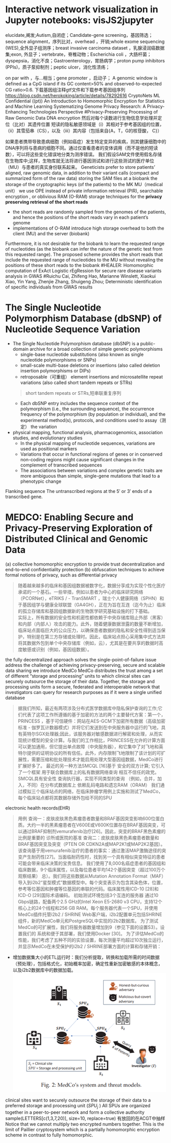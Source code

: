 # Interactive network visualization in Jupyter notebooks: visJS2jupyter
elucidate,阐发;Autism,自闭症；Candidate-gene screening，基因筛选；sequence alignment，序列比对，overhead ，开销;whole exome sequencing (WES),全外显子组测序；breast invasive carcinoma dataset ，乳腺浸润癌数据集;exon, 外显子；vertebrate，脊椎动物；Escherichia coli ，大肠杆菌；dyspepsia，消化不良；Gastroenterology，胃肠病学；proton pump inhibitors (PPIs)，质子泵抑制剂；peptic ulcer，消化性溃疡；

 on par with ，与...相当；gene promoter ，启动子；
 A genomic window is defined as a CpG island if its GC content>50% and observed-to-expected CG ratio>0.6.
下载基因组注释gtf文件和下载参考基因组序列
https://blog.csdn.net/herokoking/article/details/78292616
CryptoNets  ML Confidential
(\(pt\))
An Introduction to Homomorphic Encryption
for Statistics and Machine Learning
Systematizing Genome Privacy Research:
A Privacy-Enhancing Technologies Perspective
#Privacy-Preserving Processing of Raw Genomic Data DNA encryption
然后对每个读数进行生物信息学处理并定位（比对）其遗传位置
短读的隐私敏感领域是（i）其相对于参考基因组的位置，（ii）其雪茄串（CS），以及（iii）其内容（包括来自{A，T，G的核苷酸， C}）

如果患者携带导致患病细胞（例如癌症）发生特定变异的疾病，则其健康细胞中的DNA序列将与患病的细胞不同。通过仅查看患者的变体调用（而不是他的短读数），可以将这些变化错误地分类为测序错误。
我们假设SAM文件使用假名存储在生物库中;这样，生物库就无法将进行基因测试和进行这些测试的医疗单位（MU）与患者的真实身份联系起来。
Geneticists prefer to store patients’ aligned, raw genomic data, in addition to their variant calls (compact and summarized form of the raw data)
storing the SAM files at a biobank
the storage of the cryptographic keys (of the patients) to
the MK
MU（medical unit）
we use OPE instead of private information retrieval (PIR), searchable encryption , or oblivious RAM (O-RAM) storage techniques for the **privacy preserving retrieval of the short reads**
- the short reads are randomly sampled from the genomes of the patients, and hence the positions of the short reads vary in each patient’s genome
-  implementations of O-RAM introduce high storage overhead to both the client (MU) and the server (biobank)

Furthermore, it is not desirable for the biobank to learn the requested range of nucleotides (as the biobank can infer the nature of the genetic test from this requested range).
The proposed scheme provides the short reads that include the requested range of nucleotides to the MU without revealing the positions of these short reads to the biobank
#HEALER: Homomorphic computation of ExAct
Logistic rEgRession for secure rare disease
variants analysis in GWAS
#Ruichu Cai, Zhifeng Hao, Marianne Winslett, Xiaokui Xiao, Yin Yang, Zhenjie Zhang, Shuigeng Zhou; Deterministic identification of specific individuals from GWAS results
# The Single Nucleotide Polymorphism Database (dbSNP) of Nucleotide Sequence Variation

- The Single Nucleotide Polymorphism database (dbSNP) is a public-domain archive for a broad collection of simple genetic polymorphisms
  - single-base nucleotide substitutions (also known as single nucleotide polymorphisms or SNPs)
  -  small-scale multi-base deletions or insertions (also called deletion insertion polymorphisms or DIPs)
  - retroposable（可重组） element insertions and microsatellite repeat variations (also called short tandem repeats or STRs)
  > short tandem repeats or STRs,短串联重复序列
  - Each dbSNP entry includes the sequence context of the polymorphism (i.e., the surrounding sequence), the occurrence frequency of the polymorphism (by population or individual), and the experimental method(s), protocols, and conditions used to assay（测定） the variation
-  physical mapping, functional analysis, pharmacogenomics, association studies, and evolutionary studies  
   - In the physical mapping of nucleotide sequences, variations are used as positional markers
   - Variations that occur in functional regions of genes or in conserved non-coding regions might cause significant changes in the complement of transcribed sequences
   - The associations between variations and complex genetic traits are more ambiguous than simple, single-gene mutations that lead to a phenotypic change

Flanking sequence The untranscribed regions at the 5′ or 3′ ends of a transcribed gene.

# MEDCO: Enabling Secure and Privacy-Preserving Exploration of Distributed Clinical and Genomic Data
(a) collective homomorphic encryption to provide trust decentralization and end-to-end confidentiality protection
(b) obfuscation techniques to achieve formal notions of privacy, such as differential privacy
> 随着越来越多的临床和基因组数据被数字化，数据分享成为实现个性化医疗承诺的一个基石。一些举措，例如以患者为中心的临床研究网络（PCORNet），eTRIKS /  - TranSMART ，瑞士个人健康网络（SPHN）和于基因组学与健康全球联盟（GA4GH），正在为旨在互连（迄今为止）临床的孤立存储库和基因组数据新的生物医学研究基础设施的打下基础。  
实际上，所有数据的安全性和机密性都依赖于中央存储库阻止外部（黑客）和内部（内部人）攻击的能力。此外，随着健康数据泄露的数量不断增加，临床站点面临巨大的公众压力，以确保患者数据的隐私和安全性得到适当保护，特别是在第三方存储或处理时。因此，临床站点担心采用集中式方法并将其数据外包到单个中央存储库（例如，云），尤其是在要共享的数据时高度敏感或识别（例如，基因组数据）。

the fully decentralized approach solves the single-point-of-failure issue
address the challenge of achieving privacy-preserving, secure and scalable data sharing we introduce MedCo
MedCo distributes the trust among a set of different “storage and processing” units to which clinical sites can securely outsource the storage of their data.
Together, the storage and processing units form a secure, federated and interoperable network that investigators can query for research purposes as if it were a single unified database
> 据我们所知，最近有两项涉及分布式医学数据库中隐私保护查询的工作;它们代表了这项工作所遵循的基于加密的方法的两个主要替代方案：第一个，PRINCESS ，基于可信硬件：网站在AES-GCM下加密所有数据（高级加密标准 - 伽罗瓦计数器模式）并将它们发送到在中央服务器中运行的飞地，具有英特尔SGX处理器;因此，该服务器对敏感数据进行解密和处理，从而实现统计模型的安全计算。与我们的工作相比，PRINCESS在允许的计算方面可以更加通用，但它提出单点故障（中央服务器），和它集中了对飞地和英特尔提供的证明协议的所有信任。此外，内存限制飞地限制了该计划的可扩展性，需要压缩和批处理技术才能启用处理大型基因组数据，MedCo进行扩展好多了。
最近的另一种方法SMCQL [16]基于
安全的双方计算; 它引入了一个框架
用于联合数据库上的私有数据网络查询
相互不信任的政党。 SMCQL具有安全性
查询执行器，实现不同类型的查询
（例如，合并，加入，不同）在分布式数据库上
依赖乱码电路和遗忘RAM（ORAM）
我们通过模拟三个临床站点的网络，在临床肿瘤学用例上实施和测试了MedCo，每个临床站点都将其数据存储外包给不同的SPU


electronic health records(EHR)
> 用例
查询一：皮肤皮肤黑色素瘤患者数量和BRAF基因突变影响600位蛋白质。大约一半的黑素瘤患者在V600E或V600K位置存在BRAF基因突变，可以通过BRAF抑制剂vemurafenib治疗[26]。因此，突变的BRAF黑色素瘤的比例是重要的
诊所或医院的基准
查询二：皮肤皮肤黑色素瘤患者数量和BRAF基因突变及突变（PTEN OR CDKN2A或MAP2K1或MAP2K2基因）。该查询基于用vemurafenib治疗的患者的事实：通过激活MAP激酶途径的突变产生耐药性[27]。当面临耐药性时，找到另一个具有相似突变特征的患者可能会带来临床决策的宝贵信息。
我们使用了8,000名癌症患者的基因组和临床数据，9个临床属性，以及每位患者平均142个基因突变（超过100万个观察结果）
总）。我们将这些数据从Mutation Annotation Format（MAF）导入到i2b2“星型模式”数据模型中。每个突变表示为包含其染色体，位置，参考等位基因和肿瘤等位基因的串联的代码。临床属性用ICD-10 [28]和ICD-O [29]国际术语编码。
初始测试环境包括3个互连的服务器
通过10 Gbps链路，配备两个2.5 GHz的Intel Xeon E5-2680 v3 CPU，支持12个核心上的24个线程和256 GB RAM。每个服务器代表一个SPU，并使用MedCo插件托管i2b2 / SHRINE Web客户端，i2b2配置单元包括SHRINE组件，新的MedCo单元和PostgreSQL中实现的i2b2数据库。
为了测试MedCo的可扩展性，我们将服务器数量增加到9（参见下面的设置S3）。设置我们的
系统和便于其部署，我们使用Docker [30]。
为了评估MedCo的性能，我们考虑了五种不同的实验设置，每次测量平均超过10次独立运行，并显示MedCo在未受保护的i2b2 / SHRINE部署方面的计算和存储开销：
- 增加数据集大小的ETL运行时：我们分析提取，转换和加载所需的时间数据（预处理），包括格式化，初始概率加密，确定性重新加密敏感的本体概念，以及i2b2数据库中的数据加载。
![FireShot Capture 002 -  - https___infoscience.epfl.ch_record_256348_files_TCBB2854776.pdf](/assets/FireShot%20Capture%20002%20-%20%20-%20https___infoscience.epfl.ch_record_256348_files_TCBB2854776.pdf.png)

clinical sites want to securely outsource the storage of their data to a preferred storage and processing unit ($SPU_j$ )
All SPUs are organized together in a peer-to-peer network and form a collective authority
 sample(LETTERS[c(1,3,7,20)], size=10, replace=true)
 有放回的在ACGT中抽样
 Notice that we cannot multiply two encrypted numbers together. This is the limit of Paillier cryptosystem which is a partially homomorphic encryption scheme in contrast to fully homomorphic.
